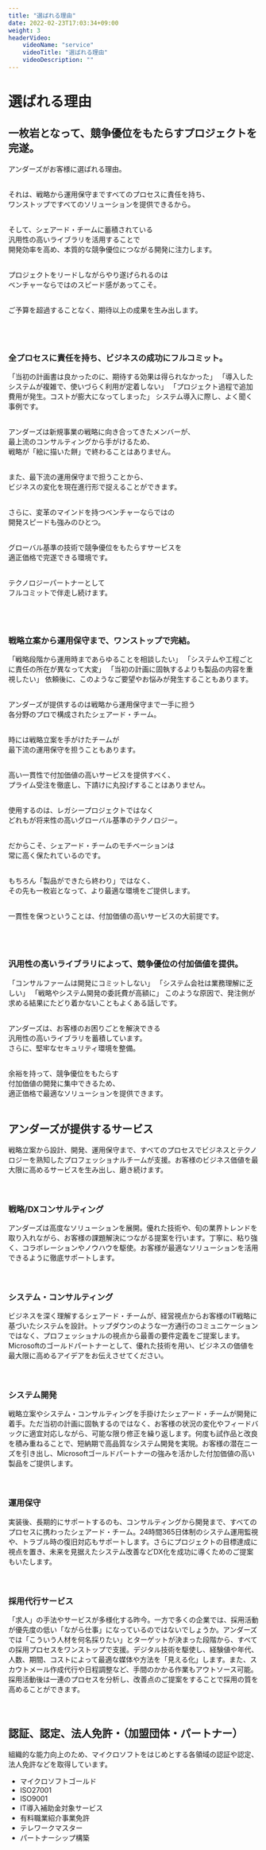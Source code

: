 ```yaml
---
title: "選ばれる理由"
date: 2022-02-23T17:03:34+09:00
weight: 3
headerVideo: 
    videoName: "service"
    videoTitle: "選ばれる理由"
    videoDescription: ""
---
```


<h1 class="text-4xl font-bold mb-8">選ばれる理由</h1>

<h2 class="text-2xl font-bold mt-12 mb-6"> 一枚岩となって、競争優位をもたらすプロジェクトを完遂。</h2>
アンダーズがお客様に選ばれる理由。<br><br>

それは、戦略から運用保守まですべてのプロセスに責任を持ち、  
ワンストップですべてのソリューションを提供できるから。<br><br>

そして、シェアード・チームに蓄積されている  
汎用性の高いライブラリを活用することで  
開発効率を高め、本質的な競争優位につながる開発に注力します。<br><br>

プロジェクトをリードしながらやり遂げられるのは  
ベンチャーならではのスピード感があってこそ。<br><br>

ご予算を超過することなく、期待以上の成果を生み出します。<br><br><br><br>

<h3 class="text-xl font-bold mb-6">全プロセスに責任を持ち、ビジネスの成功にフルコミット。</h3>
「当初の計画書は良かったのに、期待する効果は得られなかった」  
「導入したシステムが複雑で、使いづらく利用が定着しない」  
「プロジェクト過程で追加費用が発生。コストが膨大になってしまった」  
システム導入に際し、よく聞く事例です。<br><br>

アンダーズは新規事業の戦略に向き合ってきたメンバーが、  
最上流のコンサルティングから手がけるため、  
戦略が「絵に描いた餅」で終わることはありません。<br><br>

また、最下流の運用保守まで担うことから、  
ビジネスの変化を現在進行形で捉えることができます。<br><br>

さらに、変革のマインドを持つベンチャーならではの   
開発スピードも強みのひとつ。<br><br>

グローバル基準の技術で競争優位をもたらすサービスを  
適正価格で完遂できる環境です。<br><br>

テクノロジーパートナーとして  
フルコミットで伴走し続けます。<br><br><br><br>

<h3 class="text-xl font-bold mb-6">戦略立案から運用保守まで、ワンストップで完結。</h3>
「戦略段階から運用時まであらゆることを相談したい」  
「システムや工程ごとに責任の所在が異なって大変」  
「当初の計画に固執するよりも製品の内容を重視したい」  
依頼後に、このようなご要望やお悩みが発生することもあります。<br><br>

アンダーズが提供するのは戦略から運用保守まで一手に担う  
各分野のプロで構成されたシェアード・チーム。<br><br>

時には戦略立案を手がけたチームが  
最下流の運用保守を担うこともあります。 <br><br>

高い一貫性で付加価値の高いサービスを提供すべく、  
プライム受注を徹底し、下請けに丸投げすることはありません。<br><br>

使用するのは、レガシープロジェクトではなく  
どれもが将来性の高いグローバル基準のテクノロジー。<br><br>

だからこそ、シェアード・チームのモチベーションは  
常に高く保たれているのです。<br><br>

もちろん「製品ができたら終わり」ではなく、  
その先も一枚岩となって、より最適な環境をご提供します。<br><br>

一貫性を保つということは、付加価値の高いサービスの大前提です。<br><br><br><br>

<h3 class="text-xl font-bold mb-6">汎用性の高いライブラリによって、競争優位の付加価値を提供。</h3>
「コンサルファームは開発にコミットしない」  
「システム会社は業務理解に乏しい」  
「戦略やシステム開発の委託費が高額に」  
このような原因で、発注側が求める結果にたどり着かないこともよくある話しです。<br><br>

アンダーズは、お客様のお困りごとを解決できる  
汎用性の高いライブラリを蓄積しています。  
さらに、堅牢なセキュリティ環境を整備。<br><br>

余裕を持って、競争優位をもたらす  
付加価値の開発に集中できるため、  
適正価格で最適なソリューションを提供できます。<br><br>

<h2 class="text-2xl font-bold mt-12 mb-6">アンダーズが提供するサービス</h2>
戦略立案から設計、開発、運用保守まで、すべてのプロセスでビジネスとテクノロジーを熟知したプロフェッショナルチームが支援。お客様のビジネス価値を最大限に高めるサービスを生み出し、磨き続けます。<br><br><br>

<h3 class="text-xl font-bold mb-6">戦略/DXコンサルティング</h3>
アンダーズは高度なソリューションを展開。優れた技術や、旬の業界トレンドを取り入れながら、お客様の課題解決につながる提案を行います。丁寧に、粘り強く、コラボレーションやノウハウを駆使。お客様が最適なソリューションを活用できるように徹底サポートします。<br><br><br>

<h3 class="text-xl font-bold mb-6">システム・コンサルティング</h3>
ビジネスを深く理解するシェアード・チームが、経営視点からお客様のIT戦略に基づいたシステムを設計。トップダウンのような一方通行のコミュニケーションではなく、プロフェッショナルの視点から最善の要件定義をご提案します。 Microsoftのゴールドパートナーとして、優れた技術を用い、ビジネスの価値を最大限に高めるアイデアをお伝えさせてください。<br><br><br>

<h3 class="text-xl font-bold mb-6">システム開発</h3>
戦略立案やシステム・コンサルティングを手掛けたシェアード・チームが開発に着手。ただ当初の計画に固執するのではなく、お客様の状況の変化やフィードバックに適宜対応しながら、可能な限り修正を繰り返します。何度も試作品と改良を積み重ねることで、短納期で高品質なシステム開発を実現。お客様の潜在ニーズを引き出し、Microsoftゴールドパートナーの強みを活かした付加価値の高い製品をご提供します。<br><br><br>

<h3 class="text-xl font-bold mb-6">運用保守</h3>
実装後、長期的にサポートするのも、コンサルティングから開発まで、すべてのプロセスに携わったシェアード・チーム。24時間365日体制のシステム運用監視や、トラブル時の復旧対応もサポートします。さらにプロジェクトの目標達成に視点を置き、未来を見据えたシステム改善などDX化を成功に導くためのご提案もいたします。<br><br><br>

<h3 class="text-xl font-bold mb-6">採用代行サービス</h3>
「求人」の手法やサービスが多様化する昨今。一方で多くの企業では、採用活動が優先度の低い「ながら仕事」になっているのではないでしょうか。アンダーズでは「こういう人材を何名採りたい」とターゲットが決まった段階から、すべての採用プロセスをワンストップで支援。デジタル技術を駆使し、経験値や年代、人数、期間、コストによって最適な媒体や方法を「見える化」します。また、スカウトメール作成代行や日程調整など、手間のかかる作業もアウトソース可能。採用活動後は一連のプロセスを分析し、改善点のご提案をすることで採用の質を高めることができます。<br><br><br>

<h2 class="text-2xl font-bold mt-12 mb-6">認証、認定、法人免許・（加盟団体・パートナー）</h2>
組織的な能力向上のため、マイクロソフトをはじめとする各領域の認証や認定、法人免許などを取得しています。
<ul class="ml-6 mt-6 list-disc">
<li class="mb-2">マイクロソフトゴールド</li>
<li class="mb-2">ISO27001</li>
<li class="mb-2">ISO9001</li>
<li class="mb-2">IT導入補助金対象サービス</li>
<li class="mb-2">有料職業紹介事業免許</li>
<li class="mb-2">テレワークマスター</li>
<li>パートナーシップ構築</li>
</ul>